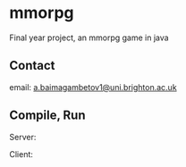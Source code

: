 mmorpg
======

Final year project, an mmorpg game in java

## Contact ##

email: a.baimagambetov1@uni.brighton.ac.uk

## Compile, Run ##

Server:

Client:
